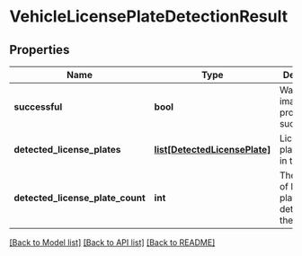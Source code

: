 # VehicleLicensePlateDetectionResult

## Properties
Name | Type | Description | Notes
------------ | ------------- | ------------- | -------------
**successful** | **bool** | Was the image processed successfully? | [optional] 
**detected_license_plates** | [**list[DetectedLicensePlate]**](DetectedLicensePlate.md) | License plates found in the image | [optional] 
**detected_license_plate_count** | **int** | The number of license plates detected in the image | [optional] 

[[Back to Model list]](../README.md#documentation-for-models) [[Back to API list]](../README.md#documentation-for-api-endpoints) [[Back to README]](../README.md)


